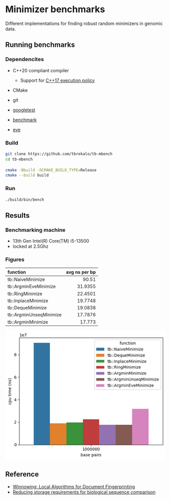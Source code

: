 # Minimizer benchmarks
Different implementations for finding robust random minimizers in genomic data.

## Running benchmarks

### Dependencites
- C++20 compliant compiler
  - Support for [C++17 execution policy](https://en.cppreference.com/w/cpp/algorithm/execution_policy_tag_t)
- CMake
- git

- [googletest](https://github.com/google/googletest)
- [benchmark](https://github.com/google/benchmark)
- [eve](https://github.com/jfalcou/eve)

### Build
```bash
git clone https://github.com/tbrekalo/tb-mbench
cd tb-mbench

cmake -Bbuild -DCMAKE_BUILD_TYPE=Release
cmake --build build
```

### Run
```bash
./build/bin/bench
```

## Results

### Benchmarking machine
- 13th Gen Intel(R) Core(TM) i5-13500
- locked at 2.5Ghz

### Figures
| function                |   avg ns per bp |
|:------------------------|----------------:|
| tb::NaiveMinimize       |         90.51   |
| tb::ArgminEveMinimize   |         31.9355 |
| tb::RingMinimize        |         22.4501 |
| tb::InplaceMinimize     |         19.7748 |
| tb::DequeMinimize       |         19.0838 |
| tb::ArgminUnseqMinimize |         17.7876 |
| tb::ArgminMinimize      |         17.773  |
![](misc/perf.png)

## Reference
- [Winnowing: Local Algorithms for Document Fingerprinting](http://dx.doi.org/10.1145/872769.872770)
- [Reducing storage requirements for biological sequence comparison](https://doi.org/10.1093/bioinformatics/bth408)